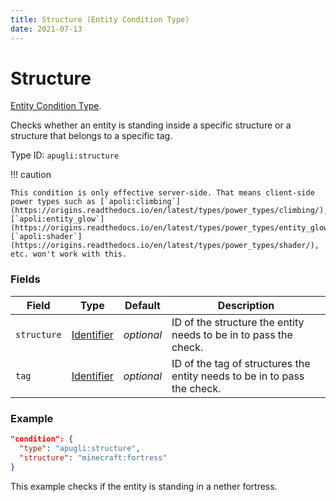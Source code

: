 ```yaml
---
title: Structure (Entity Condition Type)
date: 2021-07-13
---
```


# Structure

[Entity Condition Type](../entity_condition_types.md).

Checks whether an entity is standing inside a specific structure or a structure that belongs to a specific tag.

Type ID: `apugli:structure`

!!! caution

    This condition is only effective server-side. That means client-side power types such as [`apoli:climbing`](https://origins.readthedocs.io/en/latest/types/power_types/climbing/), [`apoli:entity_glow`](https://origins.readthedocs.io/en/latest/types/power_types/entity_glow/), [`apoli:shader`](https://origins.readthedocs.io/en/latest/types/power_types/shader/), etc. won't work with this.

### Fields

Field  | Type | Default | Description
-------|------|---------|-------------
`structure` | [Identifier](https://origins.readthedocs.io/en/latest/types/data_types/identifier/) | *optional* | ID of the structure the entity needs to be in to pass the check.
`tag` | [Identifier](https://origins.readthedocs.io/en/latest/types/data_types/identifier/) | *optional* | ID of the tag of structures the entity needs to be in to pass the check.

### Example
```json
"condition": {
  "type": "apugli:structure",
  "structure": "minecraft:fortress"
}
```
This example checks if the entity is standing in a nether fortress.